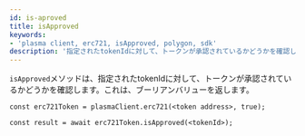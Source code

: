 ```yaml
---
id: is-aproved
title: isApproved
keywords:
- 'plasma client, erc721, isApproved, polygon, sdk'
description: '指定されたtokenIdに対して、トークンが承認されているかどうかを確認します。'
---
```


`isApproved`メソッドは、指定されたtokenIdに対して、トークンが承認されているかどうかを確認します。これは、ブーリアンバリューを返します。

```
const erc721Token = plasmaClient.erc721(<token address>, true);

const result = await erc721Token.isApproved(<tokenId>);

```
